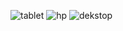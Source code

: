 ![tablet](https://github.com/DeniSaputra1/DeniSaputra_4522210007_P.DW_A_Tgs11/assets/145963420/6c814dc7-44a0-4dbc-afd3-190f2d7d0da3)
![hp](https://github.com/DeniSaputra1/DeniSaputra_4522210007_P.DW_A_Tgs11/assets/145963420/d60d94f6-39a8-4730-b016-4d0ecba1d4f7)
![dekstop](https://github.com/DeniSaputra1/DeniSaputra_4522210007_P.DW_A_Tgs11/assets/145963420/0c8d9c0f-5439-4b77-83e0-0f6526028f28)
